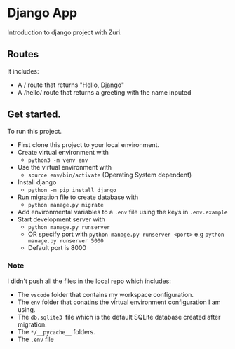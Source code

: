 # Django App

Introduction to django project with Zuri.

## Routes

It includes:

- A / route that returns "Hello, Django"
- A /hello/<name> route that returns a greeting with the name inputed

## Get started.

To run this project.

- First clone this project to your local environment.
- Create virtual environment with
  - `python3 -m venv env`
- Use the virtual environment with
  - `source env/bin/activate` (Operating System dependent)
- Install django
  - `python -m pip install django`
- Run migration file to create database with
  - `python manage.py migrate`
- Add environmental variables to a `.env` file using the keys in `.env.example`
- Start development server with
  - `python manage.py runserver`
  - OR specify port with `python manage.py runserver <port>` e.g `python manage.py runserver 5000`
  - Default port is 8000

### Note

I didn't push all the files in the local repo which includes:

- The `vscode` folder that contains my workspace configuration.
- The `env` folder that conatins the virtual environment configuration I am using.
- The `db.sqlite3 `file which is the default SQLite database created after migration.
- The `*/__pycache__` folders.
- The `.env` file
